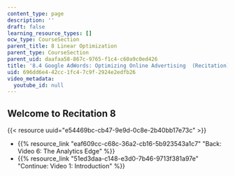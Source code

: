 ```yaml
---
content_type: page
description: ''
draft: false
learning_resource_types: []
ocw_type: CourseSection
parent_title: 8 Linear Optimization
parent_type: CourseSection
parent_uid: daafaa58-867c-9765-f1c4-c60a9c0ed426
title: '8.4 Google AdWords: Optimizing Online Advertising  (Recitation)'
uid: 696dd6e4-42cc-1fc4-7c9f-2924e2edfb26
video_metadata:
  youtube_id: null
---
```

## Welcome to Recitation 8

{{< resource uuid="e54469bc-cb47-9e9d-0c8e-2b40bb17e73c" >}}

- {{% resource_link "eaf609cc-c68c-36a2-cb16-5b923543a1c7" "Back: Video 6: The Analytics Edge" %}}
- {{% resource_link "51ed3daa-c148-e3d0-7b46-9713f381a97e" "Continue: Video 1: Introduction" %}}